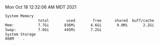 Mon Oct 18 12:32:06 AM MDT 2021
```bash
System Memory
               total        used        free      shared  buff/cache   available
Mem:           7.7Gi       836Mi       4.6Gi       9.0Mi       2.2Gi       6.5Gi
Swap:          7.6Gi       445Mi       7.2Gi
System Storage
668M	.
```
